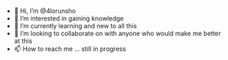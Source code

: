 - 👋 Hi, I’m @4lorunsho
- 👀 I’m interested in gaining knowledge
- 🌱 I’m currently learning and new to all this 
- 💞️ I’m looking to collaborate on with anyone who would make me better at this 
- 📫 How to reach me ... still in progress

<!---
4lorunsho/4lorunsho is a ✨ special ✨ repository because its `README.md` (this file) appears on your GitHub profile.
You can click the Preview link to take a look at your changes.
--->
